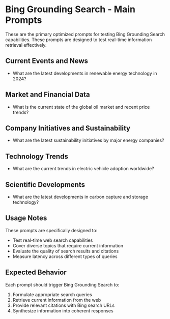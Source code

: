 # Bing Grounding Search - Main Prompts

These are the primary optimized prompts for testing Bing Grounding Search capabilities. These prompts are designed to test real-time information retrieval effectively.

## Current Events and News
- What are the latest developments in renewable energy technology in 2024?

## Market and Financial Data
- What is the current state of the global oil market and recent price trends?

## Company Initiatives and Sustainability
- What are the latest sustainability initiatives by major energy companies?

## Technology Trends
- What are the current trends in electric vehicle adoption worldwide?

## Scientific Developments
- What are the latest developments in carbon capture and storage technology?

## Usage Notes

These prompts are specifically designed to:
- Test real-time web search capabilities
- Cover diverse topics that require current information
- Evaluate the quality of search results and citations
- Measure latency across different types of queries

## Expected Behavior

Each prompt should trigger Bing Grounding Search to:
1. Formulate appropriate search queries
2. Retrieve current information from the web
3. Provide relevant citations with Bing search URLs
4. Synthesize information into coherent responses 